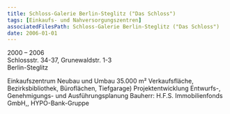 ```yaml
---
title: Schloss-Galerie Berlin-Steglitz ("Das Schloss")
tags: [Einkaufs- und Nahversorgungszentren]
associatedFilesPath: Schloss-Galerie Berlin-Steglitz ("Das Schloss")
date: 2006-01-01
---
```

2000 – 2006<br/>
Schlossstr. 34-37, Grunewaldstr. 1-3<br/>
Berlin-Steglitz

Einkaufszentrum 
Neubau und Umbau 
35.000 m² Verkaufsfläche, Bezirksbibliothek, Büroflächen, Tiefgarage)
Projektentwicklung
Entwurfs-, Genehmigungs- und Ausführungsplanung
Bauherr: H.F.S. Immobilienfonds GmbH,, HYPO-Bank-Gruppe
